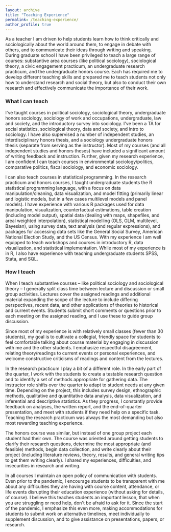 ```yaml
---
layout: archive
title: "Teaching Experience"
permalink: /teaching-experience/
author_profile: true
---
```


As a teacher I am driven to help students learn how to think critically and sociologically about the world around them, to engage in debate with others, and to communicate their ideas through writing and speaking. During graduate school I have been privileged to teach a large range of courses: substantive area courses (like political sociology), sociological theory, a civic engagement practicum, an undergraduate research practicum, and the undergraduate honors course. Each has required me to develop different teaching skills and prepared me to teach students not only how to understand research and social theory, but also to conduct their own research and effectively communicate the importance of their work.   

### What I can teach

I've taught courses in political sociology, sociological theory, undergraduate honors sociology, sociology of work and occupations, undergraduate, law and society, and the introductory survey into sociology. I've been a TA for social statistics, sociological theory, data and society, and intro to sociology. I have also supervised a number of independent studies, an interdisciplinary honors thesis, and a sociology undergraduate honors thesis (separate from serving as the instructor).  Most of my courses (and all independent studies and honors theses) have included a significant amount of writing feedback and instruction. Further, given my research experience, I am confident I can teach courses in environmental sociology/politics, comparative politics, fiscal sociology, and economic sociology. 

I can also teach courses in statistical programming. In the research practicum and honors courses, I taught undergraduate students the R statistical programming language, with a focus on data manipulation/cleaning, data visualization, and model fitting (primarily linear and logistic models, but in a few cases multilevel models and panel models). I have experience with various R packages used for data manipulation, visualization, counterfactual estimations, table creation (including model output), spatial data (dealing with maps, shapefiles, and areal weighted interpolation), statistical modelling (OLS, GLM, multilevel, Bayesian), using survey data, text analysis (and regular expressions), and packages for accessing data sets like the General Social Survey, American National Election Study, and the US Census. With my experience I am well equipped to teach workshops and courses in introductory R, data visualization, and statistical implementation. While most of my experience is in R, I also have experience with teaching undergraduate students SPSS, Stata, and SQL. 

### How I teach 

When I teach substantive courses – like political sociology and sociological theory – I generally split class time between lecture and discussion or small group activities. Lectures cover the assigned readings and additional material expanding the scope of the lecture to include differing perspectives, recent data, and other applications of theories to historical and current events. Students submit short comments or questions prior to each meeting on the assigned reading, and I use these to guide group discussion. 

Since most of my experience is with relatively small classes (fewer than 30 students), my goal is to cultivate a collegial, friendly space for students to feel comfortable talking about course material by engaging in discussion with me and the other students. I emphasize respectful disagreement, relating theory/readings to current events or personal experiences, and welcome constructive criticisms of readings and content from the lectures. 

In the research practicum I play a bit of a different role. In the early part of the quarter, I work with the students to create a testable research question and to identify a set of methods appropriate for gathering data. The instructor role shifts over the quarter to adapt to student needs at any given time. Depending on the project, this includes survey design, ethnographic methods, qualitative and quantitative data analysis, data visualization, and inferential and descriptive statistics. As they progress, I constantly provide feedback on analyses, the written report, and the end-of-quarter presentation, and meet with students if they need help on a specific task. Teaching the research practicum was always the most demanding but also most rewarding teaching experience. 

The honors course was similar, but instead of one group project each student had their own. The course was oriented around getting students to clarify their research questions, determine the most appropriate (and feasible) methods, begin data collection, and write clearly about their project (including literature reviews, theory, results, and general writing tips to get them writing clearly). I shared my experiences, difficulties, and insecurities in research and writing. 

In all courses I maintain an open policy of communication with students. Even prior to the pandemic, I encourage students to be transparent with me about any difficulties they are having with course content, attendance, or life events disrupting their education experience (without asking for details, of course). I believe this teaches students an important lesson, that when you are struggling or need help, don't be afraid to ask for it. Since the start of the pandemic, I emphasize this even more, making accommodations for students to submit work on alternative timelines, meet individually to supplement discussion, and to give assistance on presentations, papers, or research. 
